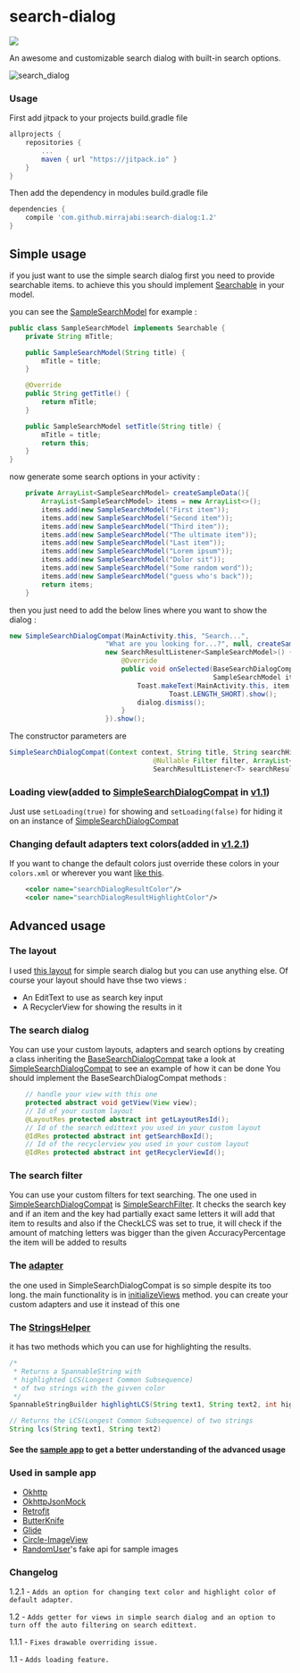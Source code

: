 # search-dialog
[![](https://jitpack.io/v/mirrajabi/search-dialog.svg)](https://jitpack.io/#mirrajabi/search-dialog)

An awesome and customizable search dialog with built-in search options.

![search_dialog](https://cloud.githubusercontent.com/assets/8886687/26755439/869f9e6c-48a2-11e7-9e6c-829b573e7730.jpg)

### Usage

First add jitpack to your projects build.gradle file

```gradle
allprojects {
    repositories {
        ...
        maven { url "https://jitpack.io" }
   	}
}
```

Then add the dependency in modules build.gradle file

```gradle
dependencies {
    compile 'com.github.mirrajabi:search-dialog:1.2'
}
```

## Simple usage

if you just want to use the simple search dialog first you need to provide searchable items.
to achieve this you should implement [Searchable](https://github.com/mirrajabi/search-dialog/blob/master/library/src/main/java/ir/mirrajabi/searchdialog/core/Searchable.java) in your model.

you can see the [SampleSearchModel](https://github.com/mirrajabi/search-dialog/blob/master/app/src/main/java/ir/mirrajabi/searchdialog/sample/models/SampleSearchModel.java) for example :

```java
public class SampleSearchModel implements Searchable {
    private String mTitle;

    public SampleSearchModel(String title) {
        mTitle = title;
    }

    @Override
    public String getTitle() {
        return mTitle;
    }

    public SampleSearchModel setTitle(String title) {
        mTitle = title;
        return this;
    }
}
```

now generate some search options in your activity :

```java
    private ArrayList<SampleSearchModel> createSampleData(){
        ArrayList<SampleSearchModel> items = new ArrayList<>();
        items.add(new SampleSearchModel("First item"));
        items.add(new SampleSearchModel("Second item"));
        items.add(new SampleSearchModel("Third item"));
        items.add(new SampleSearchModel("The ultimate item"));
        items.add(new SampleSearchModel("Last item"));
        items.add(new SampleSearchModel("Lorem ipsum"));
        items.add(new SampleSearchModel("Dolor sit"));
        items.add(new SampleSearchModel("Some random word"));
        items.add(new SampleSearchModel("guess who's back"));
        return items;
    }
```

then you just need to add the below lines where you want to show the dialog :

```java
new SimpleSearchDialogCompat(MainActivity.this, "Search...",
                        "What are you looking for...?", null, createSampleData(),
                        new SearchResultListener<SampleSearchModel>() {
                            @Override
                            public void onSelected(BaseSearchDialogCompat dialog,
                                                   SampleSearchModel item, int position) {
                                Toast.makeText(MainActivity.this, item.getTitle(),
                                        Toast.LENGTH_SHORT).show();
                                dialog.dismiss();
                            }
                        }).show();
```

The constructor parameters are
```java
SimpleSearchDialogCompat(Context context, String title, String searchHint,
                                    @Nullable Filter filter, ArrayList<T> items,
                                    SearchResultListener<T> searchResultListener)
```

### Loading view(added to [SimpleSearchDialogCompat](https://github.com/mirrajabi/search-dialog/blob/master/library/src/main/java/ir/mirrajabi/searchdialog/SimpleSearchDialogCompat.java) in [v1.1](https://github.com/mirrajabi/search-dialog/releases/tag/1.1))

Just use `setLoading(true)` for showing and `setLoading(false)` for hiding it on an instance of [SimpleSearchDialogCompat](https://github.com/mirrajabi/search-dialog/blob/master/library/src/main/java/ir/mirrajabi/searchdialog/SimpleSearchDialogCompat.java)

### Changing default adapters text colors(added in [v1.2.1](https://github.com/mirrajabi/search-dialog/releases/tag/1.2.1))

If you want to change the default colors just override these colors in your `colors.xml` or wherever you want [like this](https://github.com/mirrajabi/search-dialog/blob/master/app/src/main/res/values/colors.xml#L6).

```xml
    <color name="searchDialogResultColor"/>
    <color name="searchDialogResultHighlightColor"/>
```

## Advanced usage

### The layout

I used [this layout](https://github.com/mirrajabi/search-dialog/blob/master/library/src/main/res/layout/search_dialog_compat.xml) for simple search dialog but you can use anything else.
Of course your layout should have thse two views :
- An EditText to use as search key input
- A RecyclerView for showing the results in it

### The search dialog

You can use your custom layouts, adapters and search options by creating a class inheriting the [BaseSearchDialogCompat](https://github.com/mirrajabi/search-dialog/blob/master/library/src/main/java/ir/mirrajabi/searchdialog/core/BaseSearchDialogCompat.java)
take a look at [SimpleSearchDialogCompat](https://github.com/mirrajabi/search-dialog/blob/master/library/src/main/java/ir/mirrajabi/searchdialog/SimpleSearchDialogCompat.java) to see an example of how it can be done
You should implement the BaseSearchDialogCompat methods : 

```java
    // handle your view with this one
    protected abstract void getView(View view);
    // Id of your custom layout
    @LayoutRes protected abstract int getLayoutResId();
    // Id of the search edittext you used in your custom layout
    @IdRes protected abstract int getSearchBoxId();
    // Id of the recyclerview you used in your custom layout
    @IdRes protected abstract int getRecyclerViewId();

```
### The search filter

You can use your custom filters for text searching. The one used in [SimpleSearchDialogCompat](https://github.com/mirrajabi/search-dialog/blob/master/library/src/main/java/ir/mirrajabi/searchdialog/SimpleSearchDialogCompat.java) is [SimpleSearchFilter](https://github.com/mirrajabi/search-dialog/blob/master/library/src/main/java/ir/mirrajabi/searchdialog/SimpleSearchFilter.java).
It checks the search key and if an item and the key had partially exact same letters it will add that item to results and also if the CheckLCS was set to true, it will check if the amount of matching letters was bigger than the given AccuracyPercentage the item will be added to results


### The [adapter](https://github.com/mirrajabi/search-dialog/blob/master/library/src/main/java/ir/mirrajabi/searchdialog/adapters/SearchDialogAdapter.java)

the one used in SimpleSearchDialogCompat is so simple despite its too long. the main functionality is in [initializeViews](https://github.com/mirrajabi/search-dialog/blob/master/library/src/main/java/ir/mirrajabi/searchdialog/adapters/SearchDialogAdapter.java#L94) method.
you can create your custom adapters and use it instead of this one

### The [StringsHelper](https://github.com/mirrajabi/search-dialog/blob/master/library/src/main/java/ir/mirrajabi/searchdialog/StringsHelper.java)

it has two methods which you can use for highlighting the results.

```java
/*
 * Returns a SpannableString with 
 * highlighted LCS(Longest Common Subsequence)
 * of two strings with the givven color
 */
SpannableStringBuilder highlightLCS(String text1, String text2, int highlightColor);

// Returns the LCS(Longest Common Subsequence) of two strings
String lcs(String text1, String text2) 
```


#### See the [sample app](https://github.com/mirrajabi/search-dialog/tree/master/app) to get a better understanding of the advanced usage

### Used in sample app

- [Okhttp](https://github.com/square/okhttp)
- [OkhttpJsonMock](https://github.com/mirrajabi/okhttp-json-mock)
- [Retrofit](http://github.com/square/retrofit)
- [ButterKnife](https://github.com/JakeWharton/butterknife)
- [Glide](https://github.com/bumptech/glide)
- [Circle-ImageView](https://github.com/hdodenhof/CircleImageView)
- [RandomUser](https://randomuser.me)'s fake api for sample images 

### Changelog

1.2.1 - `Adds an option for changing text color and highlight color of default adapter.`

1.2 - `Adds getter for views in simple search dialog and an option to turn off the auto filtering on search edittext.`

1.1.1 - `Fixes drawable overriding issue.`

1.1 - `Adds loading feature.`
